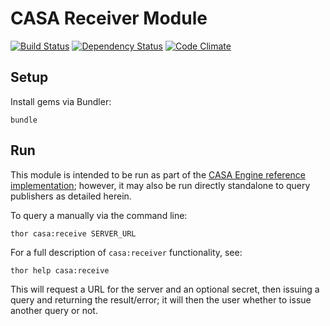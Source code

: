 # CASA Receiver Module

[![Build Status](https://travis-ci.org/AppSharing/casa-receiver.png)](https://travis-ci.org/AppSharing/casa-receiver) [![Dependency Status](https://gemnasium.com/AppSharing/casa-receiver.png)](https://gemnasium.com/AppSharing/casa-receiver) [![Code Climate](https://codeclimate.com/github/AppSharing/casa-receiver.png)](https://codeclimate.com/github/AppSharing/casa-receiver)

## Setup

Install gems via Bundler:

```
bundle
```

## Run

This module is intended to be run as part of the [CASA Engine reference implementation](https://github.com/AppSharing/casa-engine); however, it may also be run directly standalone to query publishers as detailed herein.

To query a manually via the command line:

```
thor casa:receive SERVER_URL
```

For a full description of `casa:receiver` functionality, see:

```
thor help casa:receive
```

This will request a URL for the server and an optional secret, then issuing a query and returning the result/error; it will then the user whether to issue another query or not.
